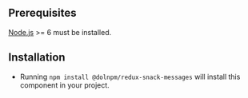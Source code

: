 ## Prerequisites

[Node.js](http://nodejs.org/) >= 6 must be installed.

## Installation

- Running `npm install @dolnpm/redux-snack-messages` will install this component in your project.
